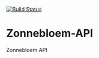[![Build Status](https://travis-ci.com/Nkmol/Zonnebloem-API.svg?token=tUxZTpFsWbxmqzi7JQxJ&branch=develop)](https://travis-ci.com/Nkmol/Zonnebloem-API)

# Zonnebloem-API
Zonnebloem API
